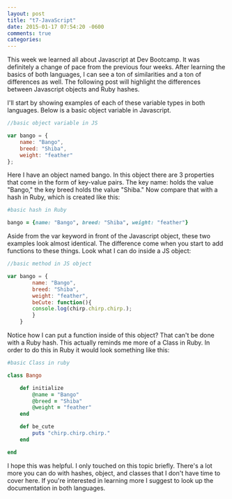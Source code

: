 ```yaml
---
layout: post
title: "t7-JavaScript"
date: 2015-01-17 07:54:20 -0600
comments: true
categories: 
---
```

This week we learned all about Javascript at Dev Bootcamp.  It was definitely a change of pace from the previous four weeks.  After learning the basics of both languages, I can see a ton of similarities and a ton of differences as well.  The following post will highlight the differences between Javascript objects and Ruby hashes.

<!--more-->

I'll start by showing examples of each of these variable types in both languages.  Below is a basic object variable in Javascript.

```javascript
//basic object variable in JS

var bango = {
	name: "Bango",
	breed: "Shiba",
	weight: "feather"
};

```
Here I have an object named bango.  In this object there are 3 properties that come in the form of key-value pairs.  The key name: holds the value "Bango," the key breed holds the value "Shiba."  Now compare that with a hash in Ruby, which is created like this:

```ruby
#basic hash in Ruby

bango = {name: "Bango", breed: "Shiba", weight: "feather"}

```

Aside from the var keyword in front of the Javascript object, these two examples look almost identical.  The difference come when you start to add functions to these things.  Look what I can do inside a JS object:

```javascript
//basic method in JS object

var bango = {
		name: "Bango",
		breed: "Shiba",
		weight: "feather",
		beCute: function(){
		console.log(chirp.chirp.chirp.);
		}
	}

```
Notice how I can put a function inside of this object?  That can't be done with a Ruby hash.  This actually reminds me more of a Class in Ruby.  In order to do this in Ruby it would look something like this:

```ruby
#basic Class in ruby

class Bango

	def initialize
		@name = "Bango"
		@breed = "Shiba"
		@weight = "feather"
	end

	def be_cute
		puts "chirp.chirp.chirp."
	end

end

```

I hope this was helpful.  I only touched on this topic briefly.  There's a lot more you can do with hashes, object, and classes that I don't have time to cover here.  If you're interested in learning more I suggest to look up the documentation in both languages.












